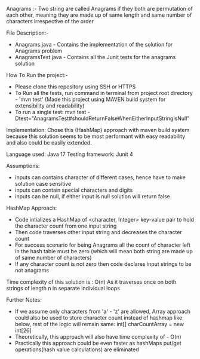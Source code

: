 Anagrams :- Two string are called Anagrams if they both are permutation of each other, meaning they are made up of same length and same number of characters irrespective of the order

File Description:-
 * Anagrams.java - Contains the implementation of the solution for Anagrams problem
 * AnagramsTest.java - Contains all the Junit tests for the anagrams solution
     
How To Run the project:-
* Please clone this repository using SSH or HTTPS
* To Run all the tests, run command in terminal from project root directory - 'mvn test' (Made this project using MAVEN build system for extensibility and readability)
* To run a single test: mvn test -Dtest="AnagramsTest#shouldReturnFalseWhenEitherInputStringIsNull"

Implementation:
Chose this (HashMap) approach with maven build system because this solution seems to be most performant with easy readability and also could be easily extended.

Language used: Java 17
Testing framework: Junit 4

  Assumptions:
  * inputs can contains character of different cases, hence have to make solution case sensitive
  * inputs can contain special characters and digits
  * inputs can be null, if either input is null solution will return false
  
  HashMap Approach:
  * Code intializes a HashMap of <character, Integer> key-value pair to hold the character count from one input string
  * Then code traverses other input string and decreases the character count
  * For success scenario for being Anagrams all the count of character left in the hash table must be zero (which will mean both string are made up of same number of characters)
  * If any character count is not zero then code declares input strings to be not anagrams
  
  Time complexity of this solution is : O(n)
  As it traverses once on both strings of length n in separate individual loops
  
Further Notes:
* If we assume only characters from 'a' - 'z' are allowed, Array approach could also be used to store character count instead of hashmap like below, rest of the logic will remain same:
  int[] charCountArray = new int[26]
* Theoretically, this approach will also have time complexity of - O(n)
* Practically this approach could be even faster as hashMaps put/get operations(hash value calculations) are eliminated
